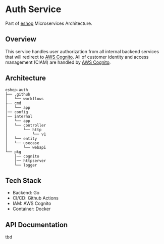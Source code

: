# Auth Service
Part of [eshop](https://github.com/idoyudha/eshop) Microservices Architecture.

## Overview
This service handles user authorization from all internal backend services that will redirect to [AWS Cognito](https://aws.amazon.com/cognito/). All of customer identity and access management (CIAM) are handled by [AWS Cognito](https://aws.amazon.com/cognito/).

## Architecture
```
eshop-auth
├── .github
│   └── workflows
├── cmd
│   └── app
│── config
│── internal   
│   └── app
│   └── controller
│       └── http
│           └── v1
│   └── entity
│   └── usecase
│       └── webapi
└── pkg
    │── cognito
    │── httpserver
    └── logger
```

## Tech Stack
- Backend: Go
- CI/CD: Github Actions
- IAM: AWS Cognito
- Container: Docker

## API Documentation
tbd
